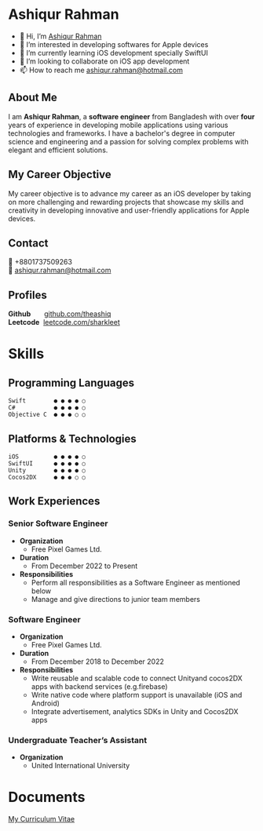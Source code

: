 # Ashiqur Rahman

- 👋 Hi, I’m [Ashiqur Rahman](https://github.com/theashiq)  
- 👀 I’m interested in developing softwares for Apple devices
- 🌱 I’m currently learning iOS development specially SwiftUI
- 💞️ I’m looking to collaborate on iOS app development
- 📫 How to reach me ashiqur.rahman@hotmail.com

<!---
theashiq/theashiq is a ✨ special ✨ repository because its `README.md` (this file) appears on your GitHub profile.
You can click the Preview link to take a look at your changes.
--->

## About Me
I am **Ashiqur Rahman**, a **software engineer** from Bangladesh with over **four** years of experience in developing mobile applications using various technologies and frameworks. I have a bachelor's degree in computer science and engineering and a passion for solving complex problems with elegant and efficient solutions.

## My Career Objective
My career objective is to advance my career as an iOS developer by taking on more challenging and rewarding projects that showcase my skills and creativity in developing innovative and user-friendly applications for Apple devices.

## Contact
📱 +8801737509263  
📨 ashiqur.rahman@hotmail.com  

## Profiles
 **Github** &nbsp;&nbsp;&nbsp;&nbsp;&nbsp; [github.com/theashiq](https://github.com/theashiq)  
 **Leetcode** &nbsp;[leetcode.com/sharkleet](https://leetcode.com/sharkleet)


# Skills

## Programming Languages 
```
Swift        ● ● ● ● ○
C#           ● ● ● ● ○
Objective C  ● ● ● ○ ○
```

## Platforms & Technologies 
```
iOS          ● ● ● ● ○
SwiftUI      ● ● ● ● ○
Unity        ● ● ● ● ○
Cocos2DX     ● ● ● ○ ○
```

## Work Experiences

### Senior Software Engineer

- **Organization**
    - Free Pixel Games Ltd.
- **Duration**
    - From December 2022 to Present
- **Responsibilities**
    - Perform all responsibilities as a Software Engineer as mentioned below
    - Manage and give directions to junior team members

### Software Engineer
- **Organization**
    - Free Pixel Games Ltd.
- **Duration**
    - From December 2018 to December 2022
- **Responsibilities**
    - Write reusable and scalable code to connect Unityand cocos2DX apps with backend services (e.g.firebase)
    - Write native code where platform support is unavailable (iOS and Android)
    - Integrate advertisement, analytics SDKs in Unity and Cocos2DX apps

### Undergraduate Teacher’s Assistant
- **Organization**
    - United International University

# Documents
[My Curriculum Vitae](https://github.com/theashiq/theashiq.github.io/blob/main/AshiqurRahman-CV.pdf) 
